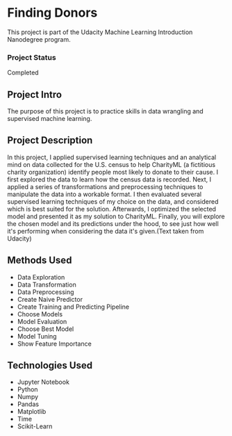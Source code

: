  # Finding Donors
This project is part of the Udacity Machine Learning Introduction Nanodegree program.

### Project Status
Completed

## Project Intro
The purpose of this project is to practice skills in data wrangling and supervised machine learning.

## Project Description
In this project, I applied supervised learning techniques and an analytical mind on data collected for the U.S. census to help CharityML (a fictitious charity organization) identify people most likely to donate to their cause. I first explored the data to learn how the census data is recorded. Next, I applied a series of transformations and preprocessing techniques to manipulate the data into a workable format. I then evaluated several supervised learning techniques of my choice on the data, and considered which is best suited for the solution. Afterwards, I optimized the selected model and presented it as my solution to CharityML. Finally, you will explore the chosen model and its predictions under the hood, to see just how well it's performing when considering the data it's given.(Text taken from Udacity)

## Methods Used
- Data Exploration
- Data Transformation
- Data Preprocessing
- Create Naive Predictor
- Create Training and Predicting Pipeline
- Choose Models
- Model Evaluation
- Choose Best Model
- Model Tuning
- Show Feature Importance

## Technologies Used
- Jupyter Notebook
- Python
- Numpy
- Pandas
- Matplotlib
- Time
- Scikit-Learn
